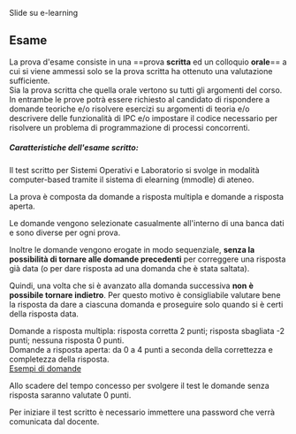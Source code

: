 Slide su e-learning

##  Esame

La prova d'esame consiste in una ==prova **scritta** ed un colloquio **orale**== a cui si viene ammessi solo se la prova scritta ha ottenuto una valutazione sufficiente.  
Sia la prova scritta che quella orale vertono su tutti gli argomenti del corso.  
In entrambe le prove potrà essere richiesto al candidato di rispondere a domande teoriche e/o risolvere esercizi su argomenti di teoria e/o descrivere delle funzionalità di IPC e/o impostare il codice necessario per risolvere un problema di programmazione di processi concorrenti.  

##### Caratteristiche dell'esame scritto:  

Il test scritto per Sistemi Operativi e Laboratorio si svolge in modalità computer-based tramite il sistema di elearning (mmodle) di ateneo.

La prova è composta da domande a risposta multipla e domande a risposta aperta.  

Le domande vengono selezionate casualmente all'interno di una banca dati e sono diverse per ogni prova.  

Inoltre le domande vengono erogate in modo sequenziale, **senza la possibilità di tornare alle domande precedenti** per correggere una risposta già data (o per dare risposta ad una domanda che è stata saltata).  

Quindi, una volta che si è avanzato alla domanda successiva **non** **è possibile tornare indietro**. Per questo motivo è consigliabile valutare bene la risposta da dare a ciascuna domanda e proseguire solo quando si è certi della risposta data.  

Domande a risposta multipla: risposta corretta 2 punti; risposta sbagliata -2 punti; nessuna risposta 0 punti.  
Domande a risposta aperta: da 0 a 4 punti a seconda della correttezza e completezza della risposta.  
[Esempi di domande](https://elearning.uniud.it/moodle/pluginfile.php/775382/course/section/23704/esempi.pdf)

Allo scadere del tempo concesso per svolgere il test le domande senza risposta saranno valutate 0 punti.

  

Per iniziare il test scritto è necessario immettere una password che verrà comunicata dal docente.